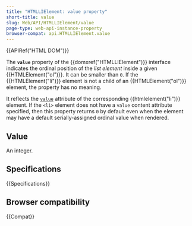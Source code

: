 ```yaml
---
title: "HTMLLIElement: value property"
short-title: value
slug: Web/API/HTMLLIElement/value
page-type: web-api-instance-property
browser-compat: api.HTMLLIElement.value
---
```


{{APIRef("HTML DOM")}}

The **`value`** property of the {{domxref("HTMLLIElement")}} interface indicates the ordinal position of the _list element_ inside a given {{HTMLElement("ol")}}. It can be smaller than `0`. If the {{HTMLElement("li")}} element is not a child of an {{HTMLElement("ol")}} element, the property has no meaning.

It reflects the [`value`](/en-US/docs/Web/HTML/Reference/Element/li#value) attribute of the corresponding {{htmlelement("li")}} element. If the `<li>` element does not have a `value` content attribute specified, then this property returns `0` by default even when the element may have a default serially-assigned ordinal value when rendered.

## Value

An integer.

## Specifications

{{Specifications}}

## Browser compatibility

{{Compat}}
